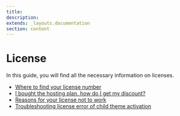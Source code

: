 ```yaml
---
title:
description:
extends: _layouts.documentation
section: content
---
```


# License

In this guide, you will find all the necessary information on licenses.

*   [Where to find your license number](license-where-do-you-find-the-license-number)
*   [I bought the hosting plan, how do I get my discount?](license-i-bough-the-hosting-plan-how-do-i-get-my-discount)
*   [Reasons for your license not to work](license-why-is-my-license-not-working)
*   [Troubleshooting license error of child theme activation](license-troubleshooting-license)

